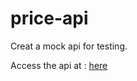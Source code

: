 # price-api

Creat a mock api for testing. 

Access the api at : [here](https://my-json-server.typicode.com/lihuicham/price-api/data)




